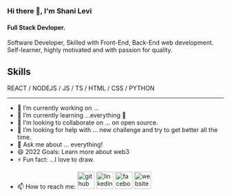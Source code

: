 ### Hi there 👋, I'm Shani Levi
#### Full Stack Devloper.

Software Developer, Skilled with Front-End, Back-End web development.
Self-learner, highly motivated and with passion for quality.

## Skills
REACT / NODEJS / JS / TS / HTML / CSS / PYTHON

---

- 🔭 I’m currently working on ...
- 🌱 I’m currently learning ...everything 🤣
- 👯 I’m looking to collaborate on ... on open source.
- 🤔 I’m looking for help with ... new challenge and try to get better all the time.
- 💬 Ask me about ... everything!
- 😄 2022 Goals: Learn more about web3
- ⚡ Fun fact: ...I love to draw.

<!--
**shani24levi/shani24levi** is a ✨ _special_ ✨ repository because its `README.md` (this file) appears on your GitHub profile.

Here are some ideas to get you started:

- 🔭 I’m currently working on ...
- 🌱 I’m currently learning ...everything 🤣
- 👯 I’m looking to collaborate on ... on open source.
- 🤔 I’m looking for help with ... new challenge and try to get better all the time.
- 💬 Ask me about ... everything!
- 😄 2022 Goals: Learn more about web3
- ⚡ Fun fact: ...I love to draw.
-->

- 📫 How to reach me:
[<img src='https://cdn.jsdelivr.net/npm/simple-icons@3.0.1/icons/github.svg' alt='github' height='40'>](https://github.com/https://github.com/shani24levi)  [<img src='https://cdn.jsdelivr.net/npm/simple-icons@3.0.1/icons/linkedin.svg' alt='linkedin' height='40'>](https://www.linkedin.com/in/https://www.linkedin.com/in/shanilevi//)  [<img src='https://cdn.jsdelivr.net/npm/simple-icons@3.0.1/icons/facebook.svg' alt='facebook' height='40'>](https://www.facebook.com/https://www.facebook.com/shani.levi3/)  [<img src='https://cdn.jsdelivr.net/npm/simple-icons@3.0.1/icons/icloud.svg' alt='website' height='40'>](https://protfolio-shani-levi.netlify.app/)  
